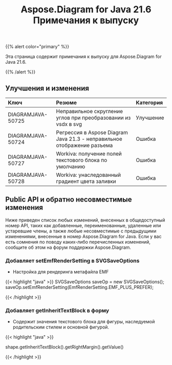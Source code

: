 ﻿---
title: Aspose.Diagram for Java 21.6 Примечания к выпуску
type: docs
weight: 7
url: /ru/java/aspose-diagram-for-java-21-6-release-notes/
---
{{% alert color="primary" %}}

Эта страница содержит примечания к выпуску для Aspose.Diagram for Java 21.6.

{{% /alert %}}
## **Улучшения и изменения**  ##

|**Ключ**|**Резюме**|**Категория**|
|:- |:- |:- |
|DIAGRAMJAVA-50725|Неправильное скругление углов при преобразовании из vsdx в svg|Улучшение|
|DIAGRAMJAVA-50724|Регрессия в Aspose Diagram Java 21.3 - неправильное отображение разъема|Ошибка|
|DIAGRAMJAVA-50727|Workiva: получение полей текстового блока по умолчанию|Ошибка|
|DIAGRAMJAVA-50728|Workiva: унаследованный градиент цвета заливки|Ошибка|
## **Public API и обратно несовместимые изменения**
Ниже приведен список любых изменений, внесенных в общедоступный номер API, таких как добавленные, переименованные, удаленные или устаревшие члены, а также любые несовместимые с предыдущими изменениями, внесенные в номер Aspose.Diagram for Java. Если у вас есть сомнения по поводу каких-либо перечисленных изменений, сообщите об этом на форум поддержки Aspose.Diagram.
### **Добавляет setEmfRenderSetting в SVGSaveOptions**
- Настройка для рендеринга метафайла EMF

{{< highlight "java" >}}
SVGSaveOptions saveOp = new SVGSaveOptions();          
saveOp.setEmfRenderSetting(EmfRenderSetting.EMF_PLUS_PREFER);

{{< /highlight >}}
### **Добавляет getInheritTextBlock в форму**
- Содержит значения текстового блока для фигуры, наследуемой родительским стилем и основной фигурой.

{{< highlight "java" >}}

 shape.getInheritTextBlock().getRightMargin().getValue()

{{< /highlight >}}
